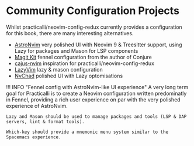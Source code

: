 # Community Configuration Projects

Whilst practicalli/neovim-config-redux currently provides a configuration for this book, there are many interesting alternatives.

- [AstroNvim](https://github.com/AstroNvim/AstroNvim) very polished UI with Neovim 9 & Treesitter support, using Lazy for packages and  Mason for LSP components
- [Magit Kit](https://github.com/Olical/magic-kit) fennel configuration from the author of Conjure
- [cajus-nvim](https://github.com/rafaeldelboni/cajus-nvim) inspiration for practicalli/neovim-config-redux
- [LazyVim](https://www.lazyvim.org/) lazy & mason configuration
- [NvChad](https://github.com/NvChad/NvChad) polished UI with Lazy optomisations

!!! INFO "Fennel config with AstroNvim-like UI experience"
    A very long term goal for Practicalli is to create a Neovim configuration written predominatly in Fennel, providing a rich user experience on par with the very polished experience of AstroNvim.

    Lazy and Mason should be used to manage packages and tools (LSP & DAP servers, lint & format tools).

    Which-key should provide a mnemonic menu system similar to the Spacemacs experience.
